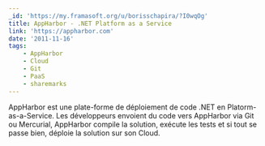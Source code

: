 ```yaml
---
_id: 'https://my.framasoft.org/u/borisschapira/?I0wqOg'
title: AppHarbor - .NET Platform as a Service
link: 'https://appharbor.com'
date: '2011-11-16'
tags:
    - AppHarbor
    - Cloud
    - Git
    - PaaS
    - sharemarks
---
```


<div class="markdown"><p>AppHarbor est une plate-forme de déploiement de code .NET en Platorm-as-a-Service. Les développeurs envoient du code vers AppHarbor via Git ou Mercurial, AppHarbor compile la solution, exécute les tests et si tout se passe bien, déploie la solution sur son Cloud.
</p></div>
